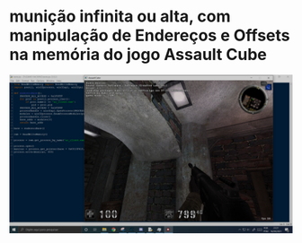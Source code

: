 # munição infinita ou alta, com manipulação de Endereços e Offsets na memória do jogo Assault Cube
![print](https://github.com/Ulusamay/Hack-Municao-Infinita-Assault-Cube-Simples/blob/main/hack.png)
